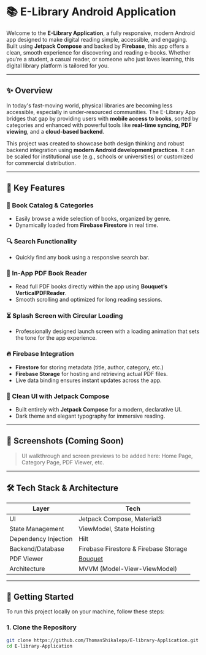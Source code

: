 # 📚 E-Library Android Application

Welcome to the **E-Library Application**, a fully responsive, modern Android app designed to make digital reading simple, accessible, and engaging. Built using **Jetpack Compose** and backed by **Firebase**, this app offers a clean, smooth experience for discovering and reading e-books. Whether you’re a student, a casual reader, or someone who just loves learning, this digital library platform is tailored for you.

---

## ✨ Overview

In today's fast-moving world, physical libraries are becoming less accessible, especially in under-resourced communities. The E-Library App bridges that gap by providing users with **mobile access to books**, sorted by categories and enhanced with powerful tools like **real-time syncing, PDF viewing**, and a **cloud-based backend**.

This project was created to showcase both design thinking and robust backend integration using **modern Android development practices**. It can be scaled for institutional use (e.g., schools or universities) or customized for commercial distribution.

---

## 🌟 Key Features

### 📖 Book Catalog & Categories
- Easily browse a wide selection of books, organized by genre.
- Dynamically loaded from **Firebase Firestore** in real time.

### 🔍 Search Functionality
- Quickly find any book using a responsive search bar.

### 📄 In-App PDF Book Reader
- Read full PDF books directly within the app using **Bouquet’s VerticalPDFReader**.
- Smooth scrolling and optimized for long reading sessions.

### ⏳ Splash Screen with Circular Loading
- Professionally designed launch screen with a loading animation that sets the tone for the app experience.

### 🔥 Firebase Integration
- **Firestore** for storing metadata (title, author, category, etc.)
- **Firebase Storage** for hosting and retrieving actual PDF files.
- Live data binding ensures instant updates across the app.

### 🎨 Clean UI with Jetpack Compose
- Built entirely with **Jetpack Compose** for a modern, declarative UI.
- Dark theme and elegant typography for immersive reading.

---

## 📱 Screenshots (Coming Soon)

> UI walkthrough and screen previews to be added here: Home Page, Category Page, PDF Viewer, etc.

---

## 🛠 Tech Stack & Architecture

| Layer              | Tech                                |
|--------------------|-------------------------------------|
| UI                 | Jetpack Compose, Material3          |
| State Management   | ViewModel, State Hoisting           |
| Dependency Injection | Hilt                             |
| Backend/Database   | Firebase Firestore & Firebase Storage |
| PDF Viewer         | [Bouquet](https://github.com/RizziTech/bouquet) |
| Architecture       | MVVM (Model-View-ViewModel)         |

---

## 🚀 Getting Started

To run this project locally on your machine, follow these steps:

### 1. Clone the Repository

```bash
git clone https://github.com/ThomasShikalepo/E-library-Application.git
cd E-library-Application
